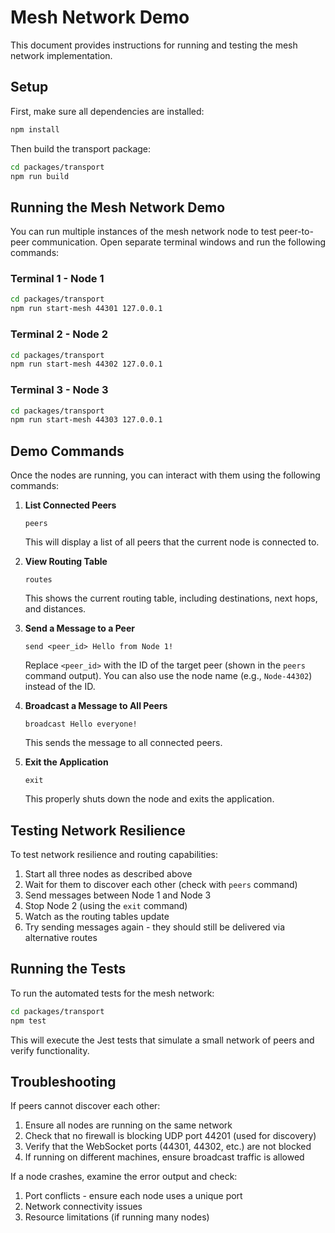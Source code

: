 # Mesh Network Demo

This document provides instructions for running and testing the mesh network implementation.

## Setup

First, make sure all dependencies are installed:

```bash
npm install
```

Then build the transport package:

```bash
cd packages/transport
npm run build
```

## Running the Mesh Network Demo

You can run multiple instances of the mesh network node to test peer-to-peer communication. Open separate terminal windows and run the following commands:

### Terminal 1 - Node 1

```bash
cd packages/transport
npm run start-mesh 44301 127.0.0.1
```

### Terminal 2 - Node 2

```bash
cd packages/transport
npm run start-mesh 44302 127.0.0.1
```

### Terminal 3 - Node 3

```bash
cd packages/transport
npm run start-mesh 44303 127.0.0.1
```

## Demo Commands

Once the nodes are running, you can interact with them using the following commands:

1. **List Connected Peers**

   ```
   peers
   ```

   This will display a list of all peers that the current node is connected to.

2. **View Routing Table**

   ```
   routes
   ```

   This shows the current routing table, including destinations, next hops, and distances.

3. **Send a Message to a Peer**

   ```
   send <peer_id> Hello from Node 1!
   ```

   Replace `<peer_id>` with the ID of the target peer (shown in the `peers` command output).
   You can also use the node name (e.g., `Node-44302`) instead of the ID.

4. **Broadcast a Message to All Peers**

   ```
   broadcast Hello everyone!
   ```

   This sends the message to all connected peers.

5. **Exit the Application**

   ```
   exit
   ```

   This properly shuts down the node and exits the application.

## Testing Network Resilience

To test network resilience and routing capabilities:

1. Start all three nodes as described above
2. Wait for them to discover each other (check with `peers` command)
3. Send messages between Node 1 and Node 3
4. Stop Node 2 (using the `exit` command)
5. Watch as the routing tables update
6. Try sending messages again - they should still be delivered via alternative routes

## Running the Tests

To run the automated tests for the mesh network:

```bash
cd packages/transport
npm test
```

This will execute the Jest tests that simulate a small network of peers and verify functionality.

## Troubleshooting

If peers cannot discover each other:

1. Ensure all nodes are running on the same network
2. Check that no firewall is blocking UDP port 44201 (used for discovery)
3. Verify that the WebSocket ports (44301, 44302, etc.) are not blocked
4. If running on different machines, ensure broadcast traffic is allowed

If a node crashes, examine the error output and check:

1. Port conflicts - ensure each node uses a unique port
2. Network connectivity issues
3. Resource limitations (if running many nodes) 